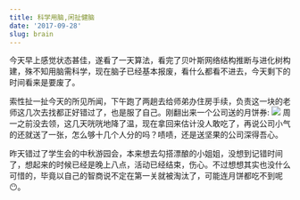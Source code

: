 ```yaml
---
title: 科学用脑,闲扯健脑
date: '2017-09-28'
slug: brain
---
```

今天早上感觉状态甚佳，遂看了一天算法，看完了贝叶斯网络结构推断与进化树构建，殊不知用脑需科学，现在脑子已经基本报废，看什么都看不进去，今天剩下的时间看来是要废了。

索性扯一扯今天的所见所闻，下午跑了两趟去给师弟办住房手续，负责这一块的老师这几次去找都正好错过了，也是服了自己。刚翻出来一个公司送的月饼券:
![](/images/2017-9-28-brain.png)
周一之前没去领，这几天咣咣地降了温，现在拿回来估计没人敢吃了，再说公司小气的还就送了一张，怎么够十几个人分的吗？啧啧，还是送坚果的公司深得吾心。

昨天错过了学生会的中秋游园会，本来想去勾搭漂酿的小姐姐，没想到记错时间了，想起来的时候已经是晚上八点，活动已经结束，伤心。不过想想其实也没什么可惜的，毕竟以自己的智商说不定在第一关就被淘汰了，可能连月饼都吃不到呢😶。
